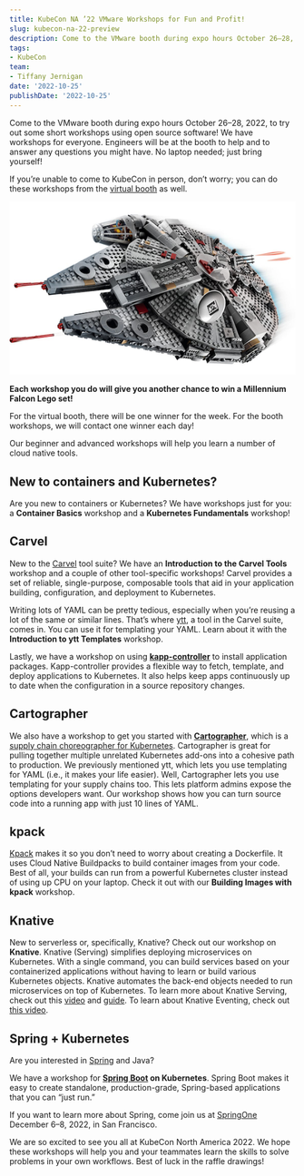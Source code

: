 ```yaml
---
title: KubeCon NA ’22 VMware Workshops for Fun and Profit!
slug: kubecon-na-22-preview
description: Come to the VMware booth during expo hours October 26–28, 2022, to try out some short workshops using open source software!
tags:
- KubeCon
team:
- Tiffany Jernigan
date: '2022-10-25'
publishDate: '2022-10-25'
---
```


Come to the VMware booth during expo hours October 26–28, 2022, to try out some short workshops using open source software! We have workshops for everyone. Engineers will be at the booth to help and to answer any questions you might have. No laptop needed; just bring yourself!

If you’re unable to come to KubeCon in person, don’t worry; you can do these workshops from the [virtual booth](https://via.vmw.com/kubecon-workshops) as well. 

![Millennium Falcon Lego set](images/image1.png)  
  
 **Each workshop you do will give you another chance to win a Millennium Falcon Lego set!**

For the virtual booth, there will be one winner for the week. For the booth workshops, we will contact one winner each day!

Our beginner and advanced workshops will help you learn a number of cloud native tools.

## New to containers and Kubernetes?
Are you new to containers or Kubernetes? We have workshops just for you: a **Container Basics** workshop and a **Kubernetes Fundamentals** workshop!

## Carvel
New to the [Carvel](https://tanzu.vmware.com/developer/guides/carvel/) tool suite? We have an **Introduction to the Carvel Tools** workshop and a couple of other tool-specific workshops! Carvel provides a set of reliable, single-purpose, composable tools that aid in your application building, configuration, and deployment to Kubernetes.

Writing lots of YAML can be pretty tedious, especially when you’re reusing a lot of the same or similar lines. That’s where [ytt](https://tanzu.vmware.com/developer/guides/ytt-gs/), a tool in the Carvel suite, comes in. You can use it for templating your YAML. Learn about it with the **Introduction to ytt Templates** workshop.

Lastly, we have a workshop on using [**kapp-controller**](https://tanzu.vmware.com/developer/guides/kapp-controller-gs/) to install application packages. Kapp-controller provides a flexible way to fetch, template, and deploy applications to Kubernetes. It also helps keep apps continuously up to date when the configuration in a source repository changes.

## Cartographer
We also have a workshop to get you started with [**Cartographer**](https://tanzu.vmware.com/developer/tv/tanzu-tuesdays/0087/), which is a [supply chain choreographer for Kubernetes](https://tanzu.vmware.com/developer/guides/supply-chain-choreography/). Cartographer is great for pulling together multiple unrelated Kubernetes add-ons into a cohesive path to production. We previously mentioned ytt, which lets you use templating for YAML (i.e., it makes your life easier). Well, Cartographer lets you use templating for your supply chains too. This lets platform admins expose the options developers want. Our workshop shows how you can turn source code into a running app with just 10 lines of YAML.

## kpack
[Kpack](https://tanzu.vmware.com/developer/guides/cnb-gs-kpack/) makes it so you don’t need to worry about creating a Dockerfile. It uses Cloud Native Buildpacks to build container images from your code. Best of all, your builds can run from a powerful Kubernetes cluster instead of using up CPU on your laptop. Check it out with our **Building Images with kpack** workshop.

## Knative
New to serverless or, specifically, Knative? Check out our workshop on **Knative**. Knative (Serving) simplifies deploying microservices on Kubernetes. With a single command, you can build services based on your containerized applications without having to learn or build various Kubernetes objects. Knative automates the back-end objects needed to run microservices on top of Kubernetes. To learn more about Knative Serving, check out this [video](https://tanzu.vmware.com/developer/tv/enlightning/6/) and [guide](https://tanzu.vmware.com/developer/guides/knative-serving-wi/). To learn about Knative Eventing, check out [this video](https://tanzu.vmware.com/developer/tv/enlightning/7/).

## Spring + Kubernetes
Are you interested in [Spring](https://spring.io/) and Java? 

We have a workshop for **[Spring Boot](https://spring.io/projects/spring-boot) on Kubernetes**. Spring Boot makes it easy to create standalone, production-grade, Spring-based applications that you can “just run.”

If you want to learn more about Spring, come join us at [SpringOne](https://springone.io/) December 6–8, 2022, in San Francisco.

We are so excited to see you all at KubeCon North America 2022. We hope these workshops will help you and your teammates learn the skills to solve problems in your own workflows. Best of luck in the raffle drawings!